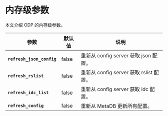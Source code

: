 # 内存级参数

本文介绍 ODP 的内存级参数。

|          **参数**           | **默认值** |             **说明**              |
|---------------------------|---------|---------------------------------|
| **`refresh_json_config`** | false   | 重新从 config server 获取 json 配置。   |
| **`refresh_rslist`**      | false   | 重新从 config server 获取 rslist 配置。 |
| **`refresh_idc_list`**    | false   | 重新从 config server 获取 idc 配置。    |
| **`refresh_config`**      | false   | 重新从 MetaDB 更新所有配置。              |
